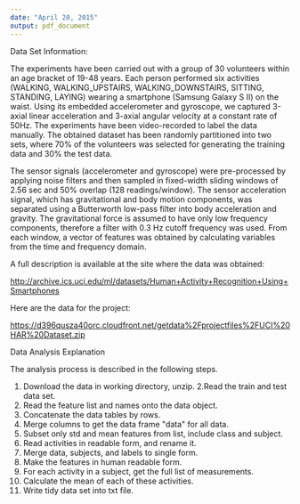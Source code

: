 ```yaml
---
date: "April 20, 2015"
output: pdf_document
---
```





Data Set Information:

The experiments have been carried out with a group of 30 volunteers within an age bracket of 19-48 years. Each person performed six activities (WALKING, WALKING_UPSTAIRS, WALKING_DOWNSTAIRS, SITTING, STANDING, LAYING) wearing a smartphone (Samsung Galaxy S II) on the waist. Using its embedded accelerometer and gyroscope, we captured 3-axial linear acceleration and 3-axial angular velocity at a constant rate of 50Hz. The experiments have been video-recorded to label the data manually. The obtained dataset has been randomly partitioned into two sets, where 70% of the volunteers was selected for generating the training data and 30% the test data. 

The sensor signals (accelerometer and gyroscope) were pre-processed by applying noise filters and then sampled in fixed-width sliding windows of 2.56 sec and 50% overlap (128 readings/window). The sensor acceleration signal, which has gravitational and body motion components, was separated using a Butterworth low-pass filter into body acceleration and gravity. The gravitational force is assumed to have only low frequency components, therefore a filter with 0.3 Hz cutoff frequency was used. From each window, a vector of features was obtained by calculating variables from the time and frequency domain.

A full description is available at the site where the data was obtained:

http://archive.ics.uci.edu/ml/datasets/Human+Activity+Recognition+Using+Smartphones

Here are the data for the project:

https://d396qusza40orc.cloudfront.net/getdata%2Fprojectfiles%2FUCI%20HAR%20Dataset.zip

Data Analysis Explanation

The analysis process is described in the following steps.

1. Download the data in working directory, unzip.
2.Read the train and test data set.
3. Read the feature list and names onto the data object.
3. Concatenate the data tables by rows.
4. Merge columns to get the data frame "data" for all data.
5. Subset only std and mean features from list, include class and subject.
6. Read activities in readable form, and rename it.
6. Merge data, subjects, and labels to single form.
7. Make the features in human readable form.
8. For each activity in a subject, get the full list of measurements.
9. Calculate the mean of each of these activities.
10. Write tidy data set into txt file.
























